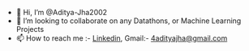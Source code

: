 - 👋 Hi, I’m @Aditya-Jha2002
- 💞️ I’m looking to collaborate on any Datathons, or Machine Learning Projects
- 📫 How to reach me :- [Linkedin](https://www.linkedin.com/in/aditya-jha-b66545191/), Gmail:- 4adityajha@gmail.com

<!---
Aditya-Jha2002/Aditya-Jha2002 is a ✨ special ✨ repository because its `README.md` (this file) appears on your GitHub profile.
You can click the Preview link to take a look at your changes.
--->
